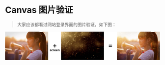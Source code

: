 # Canvas 图片验证

> 大家应该都看过网站登录界面的图片验证，如下图：

<p align="center">
    <img src="https://github.com/jimwong666/FEstart/blob/master/canvas%26svg/canvas/images/globalCompositeOperation.png" alt="哔哩哔哩">
</p>
